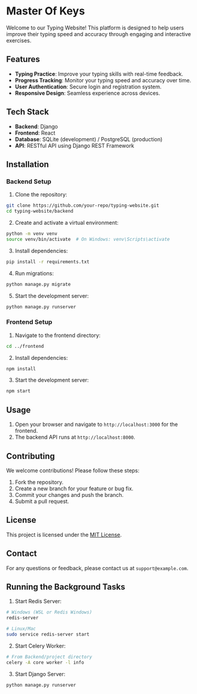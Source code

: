 # Master Of Keys

Welcome to our Typing Website! This platform is designed to help users improve their typing speed and accuracy through engaging and interactive exercises.

## Features

- **Typing Practice**: Improve your typing skills with real-time feedback.
- **Progress Tracking**: Monitor your typing speed and accuracy over time.
- **User Authentication**: Secure login and registration system.
- **Responsive Design**: Seamless experience across devices.

## Tech Stack

- **Backend**: Django
- **Frontend**: React
- **Database**: SQLite (development) / PostgreSQL (production)
- **API**: RESTful API using Django REST Framework

## Installation



### Backend Setup

1. Clone the repository:

```bash
git clone https://github.com/your-repo/typing-website.git
cd typing-website/backend
```

2. Create and activate a virtual environment:

```bash
python -m venv venv
source venv/bin/activate  # On Windows: venv\Scripts\activate
```

3. Install dependencies:

```bash
pip install -r requirements.txt
```

4. Run migrations:

```bash
python manage.py migrate
```

5. Start the development server:

```bash
python manage.py runserver
```

### Frontend Setup

1. Navigate to the frontend directory:

```bash
cd ../frontend
```

2. Install dependencies:

```bash
npm install
```

3. Start the development server:

```bash
npm start
```

## Usage

1. Open your browser and navigate to `http://localhost:3000` for the frontend.
2. The backend API runs at `http://localhost:8000`.

## Contributing

We welcome contributions! Please follow these steps:

1. Fork the repository.
2. Create a new branch for your feature or bug fix.
3. Commit your changes and push the branch.
4. Submit a pull request.

## License

This project is licensed under the [MIT License](LICENSE).

## Contact

For any questions or feedback, please contact us at `support@example.com`.

## Running the Background Tasks

1. Start Redis Server:

```bash
# Windows (WSL or Redis Windows)
redis-server

# Linux/Mac
sudo service redis-server start
```

2. Start Celery Worker:

```bash
# From Backend/project directory
celery -A core worker -l info
```

3. Start Django Server:

```bash
python manage.py runserver
```
